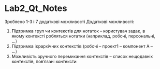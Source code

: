 # Lab2_Qt_Notes
Зроблено 1-3 і 7 додаткові можливості
Додаткові можливості:
1. Підтримка груп чи контекстів для нотаток – користувач задає, в якому контексті робляться нотатки (наприклад, робочі, персональні, …) 
2. Підтримка ієрархічних контекстів (робочі – проект1 – компонент А – …)
3. Можливість зручного перемикання контекстів – список нещодавніх контекстів, пов’язані контексти
